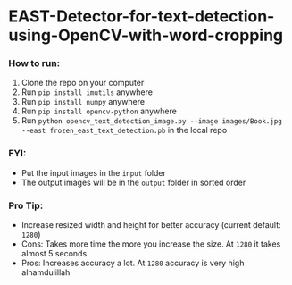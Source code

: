 # EAST-Detector-for-text-detection-using-OpenCV-with-word-cropping
<h3>How to run:</h3>
<ol>
  <li>Clone the repo on your computer</li>
  <li>Run <code>pip install imutils</code> anywhere</li>
  <li>Run <code>pip install numpy</code> anywhere</li>
  <li>Run <code>pip install opencv-python</code> anywhere</li>
  <li>Run <code>python opencv_text_detection_image.py --image images/Book.jpg --east frozen_east_text_detection.pb</code> in the local repo</li>
</ol>
<h3>FYI:</h3>
<ul>
  <li>Put the input images in the <code>input</code> folder</li>
  <li>The output images will be in the <code>output</code> folder in sorted order</li>
</ul>
<h3>Pro Tip:</h3>
<ul>
  <li>Increase resized width and height for better accuracy (current default: <code>1280</code>)</li>
  <li>Cons: Takes more time the more you increase the size. At <code>1280</code> it takes almost 5 seconds</li>
  <li>Pros: Increases accuracy a lot. At <code>1280</code> accuracy is very high alhamdulillah</li>
</ul>